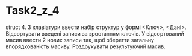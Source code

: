 Task2_z_4
=========

struct
4.	З клавіатури ввести набір структур у формі  <Ключ>, <Дані>. Відсортувати введені записи за зростанням ключів. У відсортований масив ввести 2 нових записи так, щоб зберегти загальну впорядкованість масиву. Роздрукувати результуючий масив.
